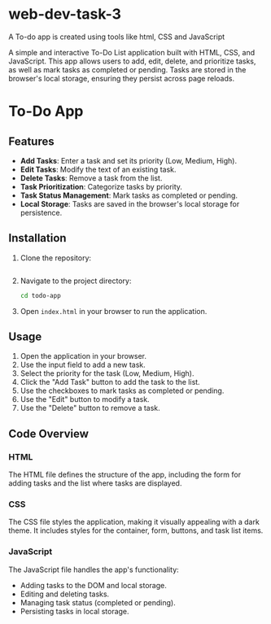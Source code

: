 # web-dev-task-3
A To-do app is created using tools like html, CSS and JavaScript

A simple and interactive To-Do List application built with HTML, CSS, and JavaScript. This app allows users to add, edit, delete, and prioritize tasks, as well as mark tasks as completed or pending. Tasks are stored in the browser's local storage, ensuring they persist across page reloads.

# To-Do App



## Features

- **Add Tasks**: Enter a task and set its priority (Low, Medium, High).
- **Edit Tasks**: Modify the text of an existing task.
- **Delete Tasks**: Remove a task from the list.
- **Task Prioritization**: Categorize tasks by priority.
- **Task Status Management**: Mark tasks as completed or pending.
- **Local Storage**: Tasks are saved in the browser's local storage for persistence.

## Installation

1. Clone the repository:

    ```bash
    
    ```

2. Navigate to the project directory:

    ```bash
    cd todo-app
    ```

3. Open `index.html` in your browser to run the application.

## Usage

1. Open the application in your browser.
2. Use the input field to add a new task.
3. Select the priority for the task (Low, Medium, High).
4. Click the "Add Task" button to add the task to the list.
5. Use the checkboxes to mark tasks as completed or pending.
6. Use the "Edit" button to modify a task.
7. Use the "Delete" button to remove a task.

## Code Overview

### HTML

The HTML file defines the structure of the app, including the form for adding tasks and the list where tasks are displayed.

### CSS

The CSS file styles the application, making it visually appealing with a dark theme. It includes styles for the container, form, buttons, and task list items.

### JavaScript

The JavaScript file handles the app's functionality:
- Adding tasks to the DOM and local storage.
- Editing and deleting tasks.
- Managing task status (completed or pending).
- Persisting tasks in local storage.
